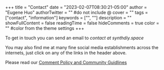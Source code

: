 +++
title = "Contact"
date = "2023-02-07T08:30:21-05:00"
author = "Eugene Huo"
authorTwitter = "" #do not include @
cover = ""
tags = ["contact", "information"]
keywords = ["", ""]
description = ""
showFullContent = false
readingTime = false
hideComments = true
color = "" #color from the theme settings
+++

To get in touch you can send an email to *contact at synthdiy.space*

You may also find me at many fine social media establishments across the internets, just click on any of the links in the header above.

Please read our [Comment Policy and Community Guidlines](/comment-policy)